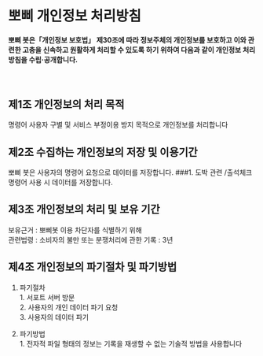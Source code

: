 # 뽀삐 개인정보 처리방침
#### 뽀삐 봇은「개인정보 보호법」 제30조에 따라 정보주체의 개인정보를 보호하고 이와 관련한 고충을 신속하고 원활하게 처리할 수 있도록 하기 위하여 다음과 같이 개인정보 처리방침을 수립·공개합니다.

</br>

## 제1조 개인정보의 처리 목적
명령어 사용자 구별 및 서비스 부정이용 방지 목적으로 개인정보를 처리합니다


## 제2조 수집하는 개인정보의 저장 및 이용기간
뽀삐 봇은 사용자의 명령어 요청으로 데이터를 저장합니다.
###1. 도박 관련 /출석체크 명령어 사용 시 데이터를 저장합니다. 

## 제3조 개인정보의 처리 및 보유 기간
보유근거 : 뽀삐봇 이용 차단자를 식별하기 위해</br>관련법령 : 소비자의 불만 또는 분쟁처리에 관한 기록 : 3년


## 제4조 개인정보의 파기절차 및 파기방법
1) 파기절차</br>1. 서포트 서버 방문</br>2. 사용자의 개인 데이터 파기 요청</br>3. 사용자의 데이터 파기

2) 파기방법</br>1. 전자적 파일 형태의 정보는 기록을 재생할 수 없는 기술적 방법을 사용합니다

